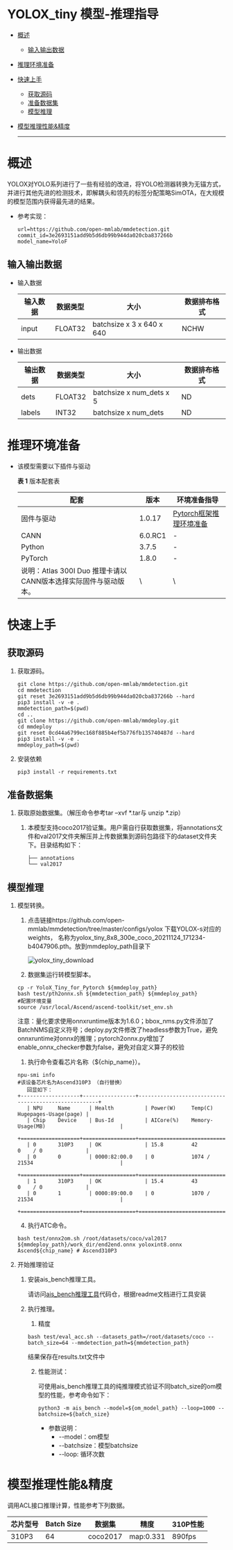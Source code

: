 # YOLOX_tiny 模型-推理指导


- [概述](#ZH-CN_TOPIC_0000001172161501)

    - [输入输出数据](#section540883920406)

- [推理环境准备](#ZH-CN_TOPIC_0000001126281702)

- [快速上手](#ZH-CN_TOPIC_0000001126281700)

  - [获取源码](#section4622531142816)
  - [准备数据集](#section183221994411)
  - [模型推理](#section741711594517)

- [模型推理性能&精度](#ZH-CN_TOPIC_0000001172201573)

  ******




# 概述<a name="ZH-CN_TOPIC_0000001172161501"></a>

YOLOX对YOLO系列进行了一些有经验的改进，将YOLO检测器转换为无锚方式，并进行其他先进的检测技术，即解耦头和领先的标签分配策略SimOTA，在大规模的模型范围内获得最先进的结果。


- 参考实现：

  ```
  url=https://github.com/open-mmlab/mmdetection.git
  commit_id=3e2693151add9b5d6db99b944da020cba837266b
  model_name=YoloF
  ```


## 输入输出数据<a name="section540883920406"></a>

- 输入数据

  | 输入数据 | 数据类型 | 大小                      | 数据排布格式 |
  | -------- | -------- | ------------------------- | ------------ |
  | input    | FLOAT32  | batchsize x 3 x 640 x 640 | NCHW         |


- 输出数据

  | 输出数据 | 数据类型 | 大小                     | 数据排布格式 |
  | -------- | -------- | ------------------------ | ------------ |
  | dets     | FLOAT32  | batchsize x num_dets x 5 | ND           |
  | labels   | INT32    | batchsize x num_dets     | ND           |




# 推理环境准备<a name="ZH-CN_TOPIC_0000001126281702"></a>

- 该模型需要以下插件与驱动

  **表 1**  版本配套表

  | 配套                                                         | 版本    | 环境准备指导                                                 |
  | ------------------------------------------------------------ | ------- | ------------------------------------------------------------ |
  | 固件与驱动                                                   | 1.0.17  | [Pytorch框架推理环境准备](https://www.hiascend.com/document/detail/zh/ModelZoo/pytorchframework/pies) |
  | CANN                                                         | 6.0.RC1 | -                                                            |
  | Python                                                       | 3.7.5   | -                                                            |
  | PyTorch                                                      | 1.8.0   | -                                                            |
  | 说明：Atlas 300I Duo 推理卡请以CANN版本选择实际固件与驱动版本。 | \       | \                                                            |



# 快速上手<a name="ZH-CN_TOPIC_0000001126281700"></a>

## 获取源码<a name="section4622531142816"></a>

1. 获取源码。

   ```
   git clone https://github.com/open-mmlab/mmdetection.git
   cd mmdetection
   git reset 3e2693151add9b5d6db99b944da020cba837266b --hard
   pip3 install -v -e .
   mmdetection_path=$(pwd)
   cd ..
   git clone https://github.com/open-mmlab/mmdeploy.git
   cd mmdeploy
   git reset 0cd44a6799ec168f885b4ef5b776fb135740487d --hard
   pip3 install -v -e .
   mmdeploy_path=$(pwd)
   ```
   
2. 安装依赖

   ```
   pip3 install -r requirements.txt
   ```


## 准备数据集<a name="section183221994411"></a>

1. 获取原始数据集。（解压命令参考tar –xvf  \*.tar与 unzip \*.zip）

   1. 本模型支持coco2017验证集。用户需自行获取数据集，将annotations文件和val2017文件夹解压并上传数据集到源码包路径下的dataset文件夹下。目录结构如下：

      ```
      ├── annotations
      └── val2017 
      ```
   

## 模型推理<a name="section741711594517"></a>

1. 模型转换。

   1. 点击链接https://github.com/open-mmlab/mmdetection/tree/master/configs/yolox  下载YOLOX-s对应的weights， 名称为yolox_tiny_8x8_300e_coco_20211124_171234-b4047906.pth。放到mmdeploy_path目录下

      ![yolox_tiny_download](https://gitee.com/ascend/ModelZoo-PyTorch/raw/master/ACL_PyTorch/built-in/cv/YoloX_Tiny_for_Pytorch/yolox_tiny.png)

   2. 数据集运行转模型脚本。

   ```
   cp -r YoloX_Tiny_for_Pytorch ${mmdeploy_path}
   bash test/pth2onnx.sh ${mmdetection_path} ${mmdeploy_path}
   #配置环境变量
   source /usr/local/Ascend/ascend-toolkit/set_env.sh
   ```
   注意：量化要求使用onnxruntime版本为1.6.0；bbox_nms.py文件添加了BatchNMS自定义符号；deploy.py文件修改了headless参数为True，避免onnxruntime对onnx的推理；pytorch2onnx.py增加了enable_onnx_checker参数为false，避免对自定义算子的校验

   1. 执行命令查看芯片名称（$\{chip\_name\}）。

   ```
   npu-smi info
   #该设备芯片名为Ascend310P3 （自行替换）
      回显如下：
   +-------------------+-----------------+------------------------------------------------------+
      | NPU     Name      | Health          | Power(W)     Temp(C)           Hugepages-Usage(page) |
      | Chip    Device    | Bus-Id          | AICore(%)    Memory-Usage(MB)                        |
      +===================+=================+======================================================+
      | 0       310P3     | OK              | 15.8         42                0    / 0              |
      | 0       0         | 0000:82:00.0    | 0            1074 / 21534                            |
      +===================+=================+======================================================+
      | 1       310P3     | OK              | 15.4         43                0    / 0              |
      | 0       1         | 0000:89:00.0    | 0            1070 / 21534                            |
      +===================+=================+======================================================+
   ```

   4. 执行ATC命令。

   ```
   bash test/onnx2om.sh /root/datasets/coco/val2017 ${mmdeploy_path}/work_dir/end2end.onnx yoloxint8.onnx Ascend${chip_name} # Ascend310P3
   ```

2. 开始推理验证

   1. 安装ais_bench推理工具。

      请访问[ais_bench推理工具](https://gitee.com/ascend/tools/tree/master/ais-bench_workload/tool/ais_bench)代码仓，根据readme文档进行工具安装

   2. 执行推理。

        1. 精度

        ```
        bash test/eval_acc.sh --datasets_path=/root/datasets/coco --batch_size=64 --mmdetection_path=${mmdetection_path}
        ```

        结果保存在results.txt文件中

        2. 性能测试：

           可使用ais_bench推理工具的纯推理模式验证不同batch_size的om模型的性能，参考命令如下：

           ```
           python3 -m ais_bench --model=${om_model_path} --loop=1000 --batchsize=${batch_size}
           ```

           - 参数说明：
             - --model：om模型
             - --batchsize：模型batchsize
             - --loop: 循环次数

# 模型推理性能&精度<a name="ZH-CN_TOPIC_0000001172201573"></a>

调用ACL接口推理计算，性能参考下列数据。

| 芯片型号 | Batch Size | 数据集 | 精度 | 310P性能 |
| -------- | ---------- | ------ | ---- | ---- |
|     310P3     |   64   | coco2017 | map:0.331 |  890fps  |